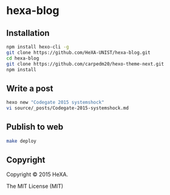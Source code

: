 # hexa-blog

## Installation

```bash
npm install hexo-cli -g
git clone https://github.com/HeXA-UNIST/hexa-blog.git
cd hexa-blog
git clone https://github.com/carpedm20/hexo-theme-next.git
npm install
```

## Write a post

```bash
hexo new "Codegate 2015 systemshock"
vi source/_posts/Codegate-2015-systemshock.md
```

## Publish to web

```bash
make deploy
```

## Copyright

Copyright :copyright: 2015 HeXA.

The MIT License (MIT)
